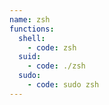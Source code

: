 ```yaml
---
name: zsh
functions:
  shell:
    - code: zsh
  suid:
    - code: ./zsh
  sudo:
    - code: sudo zsh
---
```

